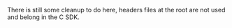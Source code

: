 There is still some cleanup to do here, headers files at the root are not used and belong in the C SDK.
